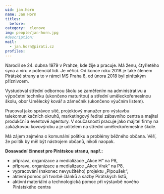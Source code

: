 ```yaml
---
uid: jan.horn
name: Jan Horn
titles:
  before: 
category:  clenove
img: people/jan-horn.jpg 
#description: 
mail: 
  - jan.horn@pirati.cz
profiles:
---
```


Narodil se 24. dubna 1979 v Prahze, kde žije a pracuje. Má ženu, čtyřletého syna a víru v potenciál lidí. Je věřící. Od konce roku 2018 je také členem Pirátské strany a to v rámci MS Praha 8, od února 2018 byl pirátským příznivcem. 

Vystudoval střední odbornou školu se zaměřením na administrativu a výpočetní techniku (ukončeno maturitou) a střední uměleckořemeslnou školu, obor Umělecký kovář a zámečník (ukončeno výučním listem). 

Pracoval jako správce sítě, projektový manažer pro výstavbu telekomunikačních okruhů, marketingový ředitel zábavního centra a majitel produkční a eventové agentury. V současnosti pracuje jako majitel firmy na zakázkovou kovovýrobu a je učitelem na střední uměleckořemeslné škole. 

Má zájem zejména o komunální politiku a problémy běžného občana. Věří, že politik by měl být nástrojem občanů, nikoli naopak.

**Dosavadní činnost pro Pirátskou stranu, např.:**
*    příprava, organizace a medializace „Akce H“ na P8,
*    příprava, organizace a medializace „Akce Vrak“ na P8,
*    vypracování (nakonec nevyužitého) projektu „Pipoušek“,
*    aktivní pomoc při tvorbě článků a sazby Pirátských listů,
*    aktivní materiální a technologická pomoc při výstavbě nového Pirástského centra
